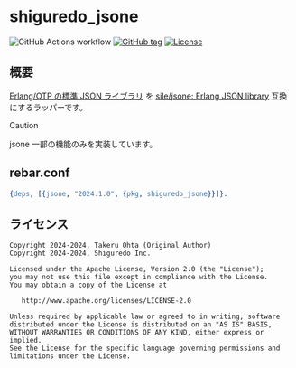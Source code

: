 # shiguredo_jsone

![GitHub Actions workflow](https://github.com/shiguredo/jsone/actions/workflows/ci.yml/badge.svg)
[![GitHub tag](https://img.shields.io/github/tag/shiguredo/jsone.svg)](https://github.com/shiguredo/jsone)
[![License](https://img.shields.io/badge/License-Apache%202.0-blue.svg)](https://opensource.org/licenses/Apache-2.0)

## 概要

[Erlang/OTP の標準 JSON ライブラリ](https://www.erlang.org/doc/apps/stdlib/json.html) を [sile/jsone: Erlang JSON library](https://github.com/sile/jsone) 互換にするラッパーです。

> [!CAUTION]
> jsone 一部の機能のみを実装しています。

## rebar.conf

```erlang
{deps, [{jsone, "2024.1.0", {pkg, shiguredo_jsone}}]}.
```

## ライセンス

```text
Copyright 2024-2024, Takeru Ohta (Original Author)
Copyright 2024-2024, Shiguredo Inc.

Licensed under the Apache License, Version 2.0 (the "License");
you may not use this file except in compliance with the License.
You may obtain a copy of the License at

   http://www.apache.org/licenses/LICENSE-2.0

Unless required by applicable law or agreed to in writing, software
distributed under the License is distributed on an "AS IS" BASIS,
WITHOUT WARRANTIES OR CONDITIONS OF ANY KIND, either express or implied.
See the License for the specific language governing permissions and
limitations under the License.
```
